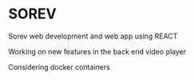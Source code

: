 # SOREV

Sorev web development and web app using REACT

Working on new features in the back end video player

Considering docker containers 